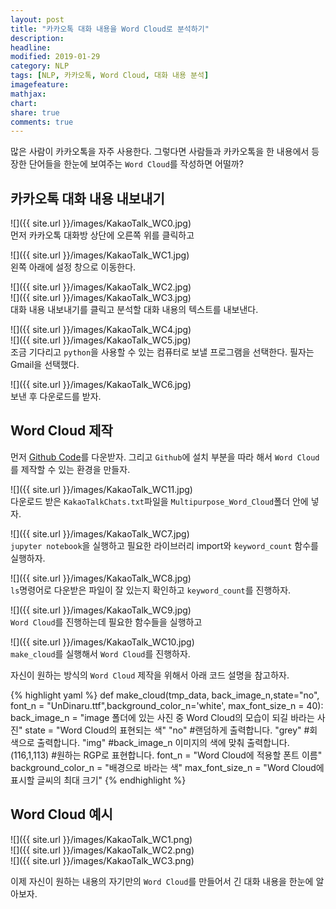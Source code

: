 ```yaml
---
layout: post
title: "카카오톡 대화 내용을 Word Cloud로 분석하기"
description: 
headline: 
modified: 2019-01-29
category: NLP
tags: [NLP, 카카오톡, Word Cloud, 대화 내용 분석]
imagefeature: 
mathjax: 
chart: 
share: true
comments: true
---
```


많은 사람이 카카오톡을 자주 사용한다. 그렇다면 사람들과 카카오톡을 한 내용에서 등장한 단어들을 한눈에 보여주는 `Word Cloud`를 작성하면 어떨까?

## 카카오톡 대화 내용 내보내기

![]({{ site.url }}/images/KakaoTalk_WC0.jpg)  
먼저 카카오톡 대화방 상단에 오른쪽 위를 클릭하고

![]({{ site.url }}/images/KakaoTalk_WC1.jpg)  
왼쪽 아래에 설정 창으로 이동한다.

![]({{ site.url }}/images/KakaoTalk_WC2.jpg)  
![]({{ site.url }}/images/KakaoTalk_WC3.jpg)  
대화 내용 내보내기를 클릭고 분석할 대화 내용의 텍스트를 내보낸다.

![]({{ site.url }}/images/KakaoTalk_WC4.jpg)  
![]({{ site.url }}/images/KakaoTalk_WC5.jpg)  
조금 기다리고 `python`을 사용할 수 있는 컴퓨터로 보낼 프로그램을 선택한다. 필자는 Gmail을 선택했다.

![]({{ site.url }}/images/KakaoTalk_WC6.jpg)  
보낸 후 다운로드를 받자.

## Word Cloud 제작
먼저 [Github Code](https://github.com/newhiwoong/Multipurpose_Word_Cloud)를 다운받자. 그리고 `Github`에 설치 부분을 따라 해서 `Word Cloud`를 제작할 수 있는 환경을 만들자.

![]({{ site.url }}/images/KakaoTalk_WC11.jpg)  
다운로드 받은 `KakaoTalkChats.txt`파일을 `Multipurpose_Word_Cloud`폴더 안에 넣자.

![]({{ site.url }}/images/KakaoTalk_WC7.jpg)  
`jupyter notebook`을 실행하고 필요한 라이브러리 import와 `keyword_count` 함수를 실행하자.

![]({{ site.url }}/images/KakaoTalk_WC8.jpg)  
`ls`명령어로 다운받은 파일이 잘 있는지 확인하고 `keyword_count`를 진행하자.

![]({{ site.url }}/images/KakaoTalk_WC9.jpg)  
`Word Cloud`를 진행하는데 필요한 함수들을 실행하고

![]({{ site.url }}/images/KakaoTalk_WC10.jpg)  
`make_cloud`를 실행해서 `Word Cloud`를 진행하자.

자신이 원하는 방식의 `Word Cloud` 제작을 위해서 아래 코드 설명을 참고하자.

{% highlight yaml %}
def make_cloud(tmp_data, back_image_n,state="no", font_n = "UnDinaru.ttf",background_color_n='white', max_font_size_n = 40):
back_image_n = "image 폴더에 있는 사진 중 Word Cloud의 모습이 되길 바라는 사진"
state = "Word Cloud의 표현되는 색"
       "no"         #랜덤하게 출력합니다.
       "grey"       #회색으로 출력합니다.
       "img"        #back_image_n 이미지의 색에 맞춰 출력합니다.
       (116,1,113)  #원하는 RGP로 표현합니다.
font_n = "Word Cloud에 적용할 폰트 이름"
background_color_n = "배경으로 바라는 색"
max_font_size_n = "Word Cloud에 표시할 글씨의 최대 크기"
{% endhighlight %}

## Word Cloud 예시

![]({{ site.url }}/images/KakaoTalk_WC1.png)  
![]({{ site.url }}/images/KakaoTalk_WC2.png)  
![]({{ site.url }}/images/KakaoTalk_WC3.png)  

이제 자신이 원하는 내용의 자기만의 `Word Cloud`를 만들어서 긴 대화 내용을 한눈에 알아보자.
